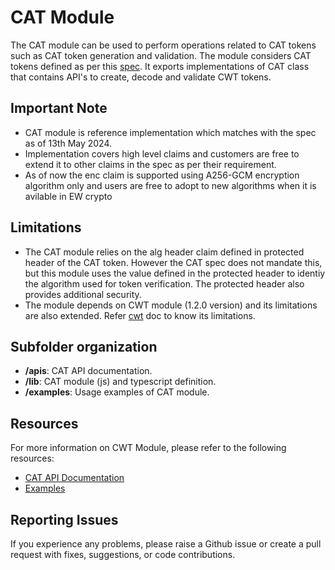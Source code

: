 # CAT Module

The CAT module can be used to perform operations related to CAT tokens such as CAT token generation and validation. The module considers CAT tokens defined as per this [spec](https://docs.google.com/document/d/1lqsu9v8RSWDtd4p8vAgkUwE5IWBxb4YX/edit). 
It exports implementations of CAT class that contains API's to create, decode and validate CWT tokens.

## Important Note
- CAT module is reference implementation which matches with the spec as of 13th May 2024.
- Implementation covers high level claims and customers are free to extend it to other claims in the spec as per their requirement.
- As of now the enc claim is supported using A256-GCM encryption algorithm only and users are free to adopt to new algorithms when it is avilable in EW crypto

## Limitations
- The CAT module relies on the alg header claim defined in protected header of the CAT token. However the CAT spec does not mandate this, but this module uses the value defined in the protected header to identiy the algorithm used for token verification. The protected header also provides additional security. 
- The module depends on CWT module (1.2.0 version) and its limitations are also extended. Refer [cwt](https://techdocs.akamai.com/edgeworkers/docs/cwt) doc to know its limitations.

## Subfolder organization
* **/apis**: CAT API documentation.
* **/lib**: CAT module (js) and typescript definition.
* **/examples**: Usage examples of CAT module.

## Resources
For more information on CWT Module, please refer to the following resources:
* [CAT API Documentation](https://techdocs.akamai.com/edgeworkers/docs/cat)
* [Examples](./examples/)

## Reporting Issues
If you experience any problems, please raise a Github issue or create a pull request with fixes, suggestions, or code contributions.
